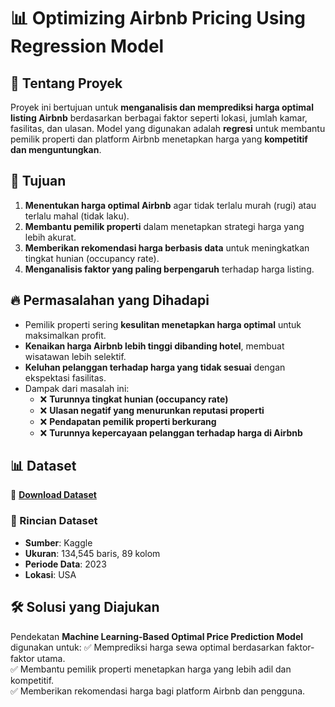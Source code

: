 # 📊 Optimizing Airbnb Pricing Using Regression Model

## 🏡 Tentang Proyek
Proyek ini bertujuan untuk **menganalisis dan memprediksi harga optimal listing Airbnb** berdasarkan berbagai faktor seperti lokasi, jumlah kamar, fasilitas, dan ulasan. Model yang digunakan adalah **regresi** untuk membantu pemilik properti dan platform Airbnb menetapkan harga yang **kompetitif dan menguntungkan**.

## 🎯 Tujuan
1. **Menentukan harga optimal Airbnb** agar tidak terlalu murah (rugi) atau terlalu mahal (tidak laku).
2. **Membantu pemilik properti** dalam menetapkan strategi harga yang lebih akurat.
3. **Memberikan rekomendasi harga berbasis data** untuk meningkatkan tingkat hunian (occupancy rate).
4. **Menganalisis faktor yang paling berpengaruh** terhadap harga listing.

## 🔥 Permasalahan yang Dihadapi
- Pemilik properti sering **kesulitan menetapkan harga optimal** untuk maksimalkan profit.
- **Kenaikan harga Airbnb lebih tinggi dibanding hotel**, membuat wisatawan lebih selektif.
- **Keluhan pelanggan terhadap harga yang tidak sesuai** dengan ekspektasi fasilitas.
- Dampak dari masalah ini:
  - ❌ **Turunnya tingkat hunian (occupancy rate)**
  - ❌ **Ulasan negatif yang menurunkan reputasi properti**
  - ❌ **Pendapatan pemilik properti berkurang**
  - ❌ **Turunnya kepercayaan pelanggan terhadap harga di Airbnb**

## 📊 Dataset
🔗 **[Download Dataset]([https://drive.google.com/your_link_here](https://drive.google.com/drive/folders/12m7-k07pfUJ9sZHDmEmicm7XCJIu51jZ))**  

### **📌 Rincian Dataset**
- **Sumber**: Kaggle
- **Ukuran**: 134,545 baris, 89 kolom
- **Periode Data**: 2023
- **Lokasi**: USA

## 🛠 Solusi yang Diajukan
Pendekatan **Machine Learning-Based Optimal Price Prediction Model** digunakan untuk:
✅ Memprediksi harga sewa optimal berdasarkan faktor-faktor utama.  
✅ Membantu pemilik properti menetapkan harga yang lebih adil dan kompetitif.  
✅ Memberikan rekomendasi harga bagi platform Airbnb dan pengguna.  
